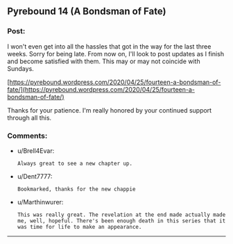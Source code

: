 ## Pyrebound 14 (A Bondsman of Fate)

### Post:

I won't even get into all the hassles that got in the way for the last three weeks.  Sorry for being late.  From now on, I'll look to post updates as I finish and become satisfied with them.  This may or may not coincide with Sundays.

[https://pyrebound.wordpress.com/2020/04/25/fourteen-a-bondsman-of-fate/](https://pyrebound.wordpress.com/2020/04/25/fourteen-a-bondsman-of-fate/)

Thanks for your patience.  I'm really honored by your continued support through all this.

### Comments:

- u/Brell4Evar:
  ```
  Always great to see a new chapter up.
  ```

- u/Dent7777:
  ```
  Bookmarked, thanks for the new chappie
  ```

- u/Marthinwurer:
  ```
  This was really great. The revelation at the end made actually made me, well, hopeful. There's been enough death in this series that it was time for life to make an appearance.
  ```

---

